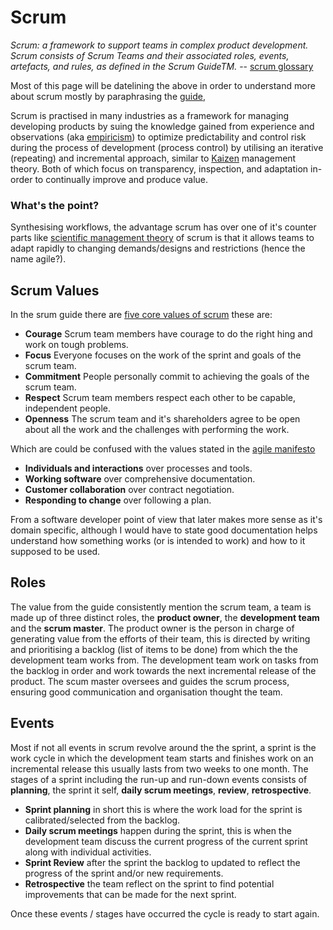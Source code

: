 # Scrum
<!--- Structure taken from https://www.scrumguides.org/docs/scrumguide/v2017/2017-Scrum-Guide-US.pdf#zoom=100 --->

*Scrum: a framework to support teams in complex product development. Scrum consists of Scrum Teams and their associated roles, events, artefacts, and rules, as defined in the Scrum GuideTM.* -- [scrum glossary](https://www.scrum.org/scrum-glossary)

Most of this page will be datelining the above in order to understand more about scrum mostly by paraphrasing the [guide](https://www.scrumguides.org/docs/scrumguide/v2017/2017-Scrum-Guide-US.pdf),

Scrum is practised in many industries as a framework for managing developing products by suing the knowledge gained from experience and observations (aka [empiricism](https://www.merriam-webster.com/dictionary/empiricism)) to optimize predictability and control risk during the process of development (process control) by utilising an iterative (repeating) and incremental approach, similar to [Kaizen](https://en.wikipedia.org/wiki/Kaizen) management theory. Both of which focus on transparency, inspection, and adaptation in-order to continually improve and produce value.


### What's the point?
Synthesising workflows, the advantage scrum has over one of it's counter parts like [scientific management theory](https://en.wikipedia.org/wiki/Scientific_management]) of scrum is that it allows teams to adapt rapidly to changing demands/designs and restrictions (hence the name agile?).

<!-- indroduce the topic
scum is a frame work https://www.scrumguides.org/scrum-guide.html#definition -->
<!-- ## Theory -->

## Scrum Values

In the srum guide there are [five core values of scrum](https://scrumorg-website-prod.s3.amazonaws.com/drupal/2018-05/ScrumValues-Tabloid.pdf) these are:

+ __Courage__ Scrum team members have courage to do the right hing and work on tough problems.
+ __Focus__ Everyone focuses on the work of the sprint and goals of the scrum team.
+ __Commitment__ People personally commit to achieving the goals of the scrum team.
+ __Respect__ Scrum team members respect each other to be capable, independent people.
+ __Openness__ The scrum team and it's shareholders agree to be open about all the work and the challenges with performing the work.

Which are could be confused with the values stated in the [agile manifesto](http://agilemanifesto.org/)
+ __Individuals and interactions__ over processes and tools.
+ __Working software__ over comprehensive documentation.
+ __Customer collaboration__ over contract negotiation.
+ __Responding to change__ over following a plan.

From a software developer point of view that later makes more sense as it's domain specific, although I would have to state good documentation helps understand how something works (or is intended to work) and how to it supposed to be used.

<!--
### Twelve Principles
To further muddy waters there are twelve principles. these kind of relate to xp is agile different?

Customer satisfaction through early and continuous software delivery
Accommodate changing requirements throughout the development process
Frequent delivery of working software
Collaboration between the business stakeholders and developers throughout the project
Support, trust, and motivate the people involved
Enable face-to-face interactions
Working software is the primary measure of progress
Agile processes to support a consistent development pace
Attention to technical detail and design enhances agility
Simplicity
Self-organizing teams encourage great architectures, requirements, and designs
Regular reflections on how to become more effective

+ __Customer satisfaction through early and continuous software delivery__ – Customers are happier when they receive working software at regular intervals, rather than waiting extended periods of time between releases.
+ __Accommodate changing requirements throughout the development process__ – The ability to avoid delays when a requirement or feature request changes.
+ __Frequent delivery of working software__ – Scrum accommodates this principle since the team operates in software sprints or iterations that ensure regular delivery of working software.
+ __Collaboration between the business stakeholders and developers throughout the project__ – Better decisions are made when the business and technical team are aligned.
+ __Support, trust, and motivate the people involved__ – Motivated teams are more likely to deliver their best work than unhappy teams.
+ __Enable face-to-face interactions__ – Communication is more successful when development teams are co-located.
Working software is the primary measure of progress – Delivering functional software to the customer is the ultimate factor that measures progress.
+ __Agile processes to support a consistent development pace__ – Teams establish a repeatable and maintainable speed at which they can deliver working software, and they repeat it with each release.
+ __Attention to technical detail and design enhances agility__ – The right skills and good design ensures the team can maintain the pace, constantly improve the product, and sustain change.
+ __Simplicity__ – Develop just enough to get the job done for right now.
+ __Self-organizing teams encourage great architectures, requirements, and designs__ – Skilled and motivated team members who have decision-making power, take ownership, communicate regularly with other team members, and share ideas that deliver quality products.
+ __Regular reflections on how to become more effective__ – Self-improvement, process improvement, advancing skills, and techniques help team members work more efficiently.
-->


## Roles

The value from the guide consistently mention the scrum team, a team is made up of three distinct roles, the  __product owner__, the __development team__ and the __scrum master__. The product owner is the person in charge of generating value from the efforts of their team, this is directed by writing and prioritising a backlog (list of items to be done) from which the the development team works from. The development team work on tasks from the backlog in order and work towards the next incremental release of the product. The scum master oversees and guides the scrum process, ensuring good communication and organisation thought the team.

## Events
<!-- https://www.scrumguides.org/scrum-guide.html#events -->
Most if not all events in scrum revolve around the the sprint, a sprint is the work cycle in which the development team starts and finishes work on an incremental release this usually lasts from two weeks to one month. The stages of a sprint including the run-up and run-down events consists of __planning__, the sprint it self, __daily scrum meetings__, __review__, __retrospective__.

+ __Sprint planning__ in short this is where the work load for the sprint is calibrated/selected from the backlog.
+ __Daily scrum meetings__ happen during the sprint, this is when the development team discuss the current progress of the current sprint along with individual activities.
+ __Sprint Review__ after the sprint the backlog to updated to reflect the progress of the sprint and/or new requirements.
+ __Retrospective__ the team reflect on the sprint to find potential improvements that can be made for the next sprint.

Once these events / stages have occurred the cycle is ready to start again.




<!--
The Sprint
Sprint Planning
Daily Scrum
Sprint Review
Sprint Retrospective
-->
<!--- ## Artefacts --->
<!--
Product Backlog
Sprint Backlog
Increment
-->

<!-- summary  seems like there is a lot of cross-over with XP -->
